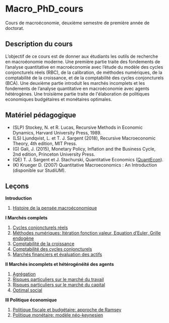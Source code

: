 # Macro_PhD_cours
Cours de macroéconomie, deuxième semestre de première année de doctorat.

Description du cours
--------------------
L’objectif de ce cours est de donner aux étudiants les outils de recherche en macroéonomie moderne. Une première partie traite des fondements de l’analyse quantitative en macroéconomie avec l’étude du modèle des cycles conjoncturels réels (RBC), de la calibration, de méthodes numériques, de la comptabilité de la croissance, et de la comptabilité des cycles conjoncturels (BCA). Une deuxième partie introduit les marchés incomplets et les fondements de l’analyse quantitative en macroéconomie avec agents hétérogènes. Une troisième partie traite de l'élaboration de politiques economiques budgétaires et monétaires optimales.

Matériel pédagogique
--------------------
  - (SLP) Stockey, N. et R. Lucas, Recursive Methods in Economic Dynamics, Harvard University Press, 1989. 
  - (LS) Ljundqvist, L. et T. J. Sargent (2018), Recursive Macroeconomic Theory, 4th edition, MIT Press. 
  - (G) Gali, J. (2015), Monetary Policy, Inflation and the Business Cycle, 2nd edition, Princeton University Press. 
  - (QE) T. J. Sargent et J. Stachurski, Quantitative Economics ([QuantEcon](https://python.quantecon.org)). 
  - (K) Krueger D. (2007) Quantitative Macroeconomics : An Introduction (disponible sur StudiUM).

Leçons
------
**Introduction**
  1. [Histoire de la pensée macroéconomique](Cours/ECN7055_Intro.pdf)

**I Marchés complets**
  1. [Cycles conjoncturels réels](Cours/I_Marches_complets/ECN7055_I_1.pdf)
  2. [Méthodes numériques: Itération fonction valeur, Equation d’Euler, Grille endogène](Cours/I_Marches_complets/ECN7055_I_2.pdf)
  3. [Comptabilité de la croissance](Cours/I_Marches_complets/ECN7055_I_3.pdf)
  4. [Comptabilité des cycles conjoncturels](Cours/I_Marches_complets/ECN7055_I_4.pdf)
  5. [Marchés financiers et évaluation des actifs](Cours/I_Marches_complets/ECN7055_I_5.pdf)
  
**II Marchés incomplets et hétérogénéité des agents**
  1. [Agrégation](Cours/II_Marchés_incomplets/ECN7055_II_1.pdf)
  2. [Risques particuliers sur le marché du travail](Cours/II_Marchés_incomplets/ECN7055_II_2.pdf)
  3. [Risques particuliers sur le marché du capital](Cours/II_Marchés_incomplets/ECN7055_II_3.pdf)
  4. [Optimal social](Cours/II_Marchés_incomplets/ECN7055_II_4.pdf)

**III Politique économique**
  1. [Politique fiscale et budgétaire: approche de Ramsey](Cours/III_Politique_économique/ECN7055_III_1.pdf)
  2. [Politique monétaire: modèle néo-keynesien](Cours/III_Politique_économique/ECN7055_III_2.pdf)
